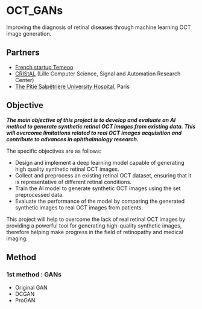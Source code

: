 # OCT_GANs
Improving the diagnosis of retinal diseases through machine learning OCT image generation.

## Partners
- [French startup Temeoo](https://www.temeoo.fr/)
- [CRIStAL](https://www.cristal.univ-lille.fr/spip.php?page=rubrique&id_rubrique=1) (Lille Computer Science, Signal and Automation Research Center)
- [The Pitié Salpêtrière University Hospital](https://pitiesalpetriere.aphp.fr/hopital-universitaire-pitie-salpetriere/), Paris

## Objective
***The main objective of this project is to develop and evaluate an AI method to 
generate synthetic retinal OCT images from existing data. This will overcome limitations 
related to real OCT images acquisition and contribute to advances in ophthalmology research.***

The specific objectives are as follows:
- Design and implement a deep learning model capable of generating
high quality synthetic retinal OCT images.
- Collect and preprocess an existing retinal OCT dataset, ensuring
that it is representative of different retinal conditions.
- Train the AI model to generate synthetic OCT images using the set
preprocessed data.
- Evaluate the performance of the model by comparing the generated synthetic images
to real OCT images from patients.

This project will help to overcome the lack of real retinal OCT images by providing a
powerful tool for generating high-quality synthetic images, therefore helping make
progress in the field of retinopathy and medical imaging.

## Method

### 1st method : GANs
- Original GAN
- DCGAN
- ProGAN
